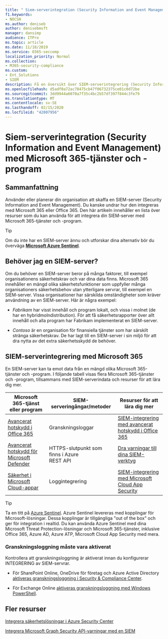```yaml
---
title: " Siem-serverintegration (Security Information and Event Management) med Microsoft 365-tjänster och -program"
f1.keywords:
- NOCSH
ms.author: deniseb
author: denisebmsft
manager: dansimp
audience: ITPro
ms.topic: article
ms.date: 11/18/2019
ms.service: O365-seccomp
localization_priority: Normal
ms.collection:
- M365-security-compliance
ms.custom:
- Ent_Solutions
- SIEM
description: Få en översikt över SIEM-serverintegrering (Security Information and Event Management) med dina Microsoft 365-molntjänster och -program
ms.openlocfilehash: d5adf0a72ac78475cb47f06732375ce01c0d72be
ms.sourcegitcommit: 3dd9944a6070a7f35c4bc2b57df397f844c3fe79
ms.translationtype: MT
ms.contentlocale: sv-SE
ms.lasthandoff: 02/15/2020
ms.locfileid: "42807956"
---
```

#  <a name="security-information-and-event-management-siem-server-integration-with-microsoft-365-services-and-applications"></a>Siem-serverintegration (Security Information and Event Management) med Microsoft 365-tjänster och -program

## <a name="summary"></a>Sammanfattning

Använder eller planerar din organisation att skaffa en SIEM-server (Security Information and Event Management). Du kanske undrar hur den integreras med Microsoft 365 eller Office 365. Den här artikeln innehåller en lista över resurser som du kan använda för att integrera din SIEM-server med Microsoft 365-tjänster och -program.

> [!TIP]
> Om du inte har en SIEM-server ännu och utforskar dina alternativ bör du överväga **[Microsoft Azure Sentinel](https://docs.microsoft.com/azure/sentinel/overview)**.

## <a name="do-i-need-a-siem-server"></a>Behöver jag en SIEM-server?

Om du behöver en SIEM-server beror på många faktorer, till exempel organisationens säkerhetskrav och var dina data finns. Microsoft 365 innehåller en mängd olika säkerhetsfunktioner som uppfyller många organisationers säkerhetsbehov utan ytterligare servrar, till exempel en SIEM-server. Vissa organisationer har särskilda omständigheter som kräver användning av en SIEM-server. Här är några exempel:

- *Fabrikam* har visst innehåll och program lokalt, och vissa i molnet (de har en hybridmolndistribution). För att få säkerhetsrapporter över allt innehåll och alla program har Fabrikam implementerat en SIEM-server. 

- *Contoso* är en organisation för finansiella tjänster som har särskilt stränga säkerhetskrav. De har lagt till en SIEM-server i sin miljö för att dra nytta av det extra säkerhetsskydd de behöver.

## <a name="siem-server-integration-with-microsoft-365"></a>SIEM-serverintegrering med Microsoft 365

En SIEM-server kan ta emot data från en mängd olika Microsoft 365-tjänster och -program. I följande tabell visas flera Microsoft 365-tjänster och -program, tillsammans med SIEM-serverindata och resurser för att lära dig mer. 

| Microsoft 365-tjänst eller program | SIEM-serveringångar/metoder | Resurser för att lära dig mer |
| --- | --- | --- |
| [Avancerat hotskydd i Office 365](office-365-atp.md)  | Granskningsloggar | [SIEM-integrering med avancerat hotskydd i Office 365](siem-integration-with-office-365-ti.md) |
| [Avancerat hotskydd för Microsoft Defender](https://docs.microsoft.com/windows/security/threat-protection/) | HTTPS-slutpunkt som finns i Azure <br/>REST API| [Dra varningar till dina SIEM-verktyg](https://docs.microsoft.com/windows/security/threat-protection/microsoft-defender-atp/configure-siem) |
| [Säkerhet i Microsoft Cloud-appar](https://docs.microsoft.com/cloud-app-security/what-is-cloud-app-security) | Loggintegrering | [SIEM-integrering med Microsoft Cloud App Security](https://docs.microsoft.com/cloud-app-security/siem) |

> [!TIP]
> Ta en titt på [Azure Sentinel](https://docs.microsoft.com/azure/sentinel/overview). Azure Sentinel levereras med kopplingar för Microsoft-lösningar. Dessa kopplingar är tillgängliga "out of the box" och ger för integration i realtid. Du kan använda Azure Sentinel med dina Microsoft Threat Protection-lösningar och Microsoft 365-tjänster, inklusive Office 365, Azure AD, Azure ATP, Microsoft Cloud App Security med mera.

### <a name="audit-logging-must-be-turned-on"></a>Granskningsloggning måste vara aktiverat

Kontrollera att granskningsloggning är aktiverat innan du konfigurerar INTEGRERING av SIEM-servrar. 

- För SharePoint Online, OneDrive för företag och Azure Active Directory [aktiveras granskningsloggning i Security & Compliance Center](https://docs.microsoft.com/office365/securitycompliance/turn-audit-log-search-on-or-off).

- För Exchange Online [aktiveras granskningsloggning med Windows PowerShell](https://docs.microsoft.com/office365/securitycompliance/enable-mailbox-auditing).
 
## <a name="more-resources"></a>Fler resurser

[Integrera säkerhetslösningar i Azure Security Center](https://docs.microsoft.com/azure/security-center/security-center-partner-integration#exporting-data-to-a-siem)

[Integrera Microsoft Graph Security API-varningar med en SIEM](https://docs.microsoft.com/graph/security-integration)
